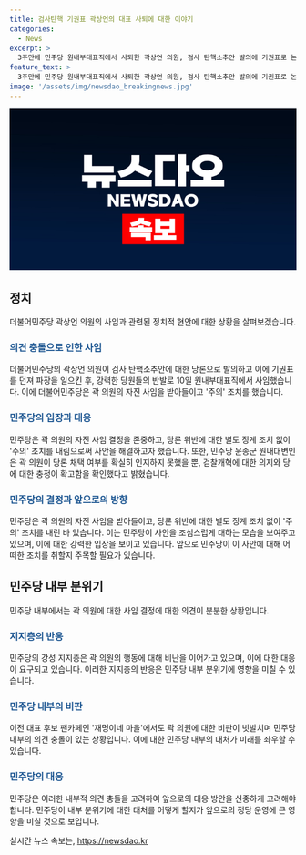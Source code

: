 ```yaml
---
title: 검사탄핵 기권표 곽상언의 대표 사퇴에 대한 이야기
categories:
  - News
excerpt: >
  3주만에 민주당 원내부대표직에서 사퇴한 곽상언 의원, 검사 탄핵소추안 발의에 기권표로 논란. 민주당은 자진 사퇴에 대해 주의 조치 결정. 이재명 전 대표를 수사한 검사들에 대한 탄핵소추안을 당론으로 채택함에 따라 곽 의원의 기권에 반발하는 의견도 나옴. 당 대표 연임을 공식화한 이전 대표는 검사들의 반발과 관련, 국회가 책임을 물어야 한다 주장.
feature_text: >
  3주만에 민주당 원내부대표직에서 사퇴한 곽상언 의원, 검사 탄핵소추안 발의에 기권표로 논란. 민주당은 자진 사퇴에 대해 주의 조치 결정. 이재명 전 대표를 수사한 검사들에 대한 탄핵소추안을 당론으로 채택함에 따라 곽 의원의 기권에 반발하는 의견도 나옴. 당 대표 연임을 공식화한 이전 대표는 검사들의 반발과 관련, 국회가 책임을 물어야 한다 주장.
image: '/assets/img/newsdao_breakingnews.jpg'
---
```


<p><img src="/assets/img/newsdao_breakingnews.jpg" alt="bookingtag 속보" /></p>

<h2 data-ke-size="size26">정치</h2>

<p data-ke-size="size16">더불어민주당 곽상언 의원의 사임과 관련된 정치적 현안에 대한 상황을 살펴보겠습니다.</p>

<h3><b><span style="color: #1a5490;">의견 충돌으로 인한 사임</span></b></h3>

<p data-ke-size="size16">더불어민주당의 곽상언 의원이 검사 탄핵소추안에 대한 당론으로 발의하고 이에 기권표를 던져 파장을 일으킨 후, 강력한 당원들의 반발로 10일 원내부대표직에서 사임했습니다. 이에 더불어민주당은 곽 의원의 자진 사임을 받아들이고 '주의' 조치를 했습니다.</p>

<h3><b><span style="color: #1a5490;">민주당의 입장과 대응</span></b></h3>

<p data-ke-size="size16">민주당은 곽 의원의 자진 사임 결정을 존중하고, 당론 위반에 대한 별도 징계 조치 없이 '주의' 조치를 내림으로써 사안을 해결하고자 했습니다. 또한, 민주당 윤종군 원내대변인은 곽 의원이 당론 채택 여부를 확실히 인지하지 못했을 뿐, 검찰개혁에 대한 의지와 당에 대한 충정이 확고함을 확인했다고 밝혔습니다.</p>

<h3><b><span style="color: #1a5490;">민주당의 결정과 앞으로의 방향</span></b></h3>

<p data-ke-size="size16">민주당은 곽 의원의 자진 사임을 받아들이고, 당론 위반에 대한 별도 징계 조치 없이 '주의' 조치를 내린 바 있습니다. 이는 민주당이 사안을 조심스럽게 대하는 모습을 보여주고 있으며, 이에 대한 강력한 입장을 보이고 있습니다. 앞으로 민주당이 이 사안에 대해 어떠한 조치를 취할지 주목할 필요가 있습니다.</p>

<h2 data-ke-size="size26">민주당 내부 분위기</h2>

<p data-ke-size="size16">민주당 내부에서는 곽 의원에 대한 사임 결정에 대한 의견이 분분한 상황입니다.</p>

<h3><b><span style="color: #1a5490;">지지층의 반응</span></b></h3>

<p data-ke-size="size16">민주당의 강성 지지층은 곽 의원의 행동에 대해 비난을 이어가고 있으며, 이에 대한 대응이 요구되고 있습니다. 이러한 지지층의 반응은 민주당 내부 분위기에 영향을 미칠 수 있습니다.</p>

<h3><b><span style="color: #1a5490;">민주당 내부의 비판</span></b></h3>

<p data-ke-size="size16">이전 대표 후보 팬카페인 '재명이네 마을'에서도 곽 의원에 대한 비판이 빗발치며 민주당 내부의 의견 충돌이 있는 상황입니다. 이에 대한 민주당 내부의 대처가 미래를 좌우할 수 있습니다.</p>

<h3><b><span style="color: #1a5490;">민주당의 대응</span></b></h3>

<p data-ke-size="size16">민주당은 이러한 내부적 의견 충돌을 고려하여 앞으로의 대응 방안을 신중하게 고려해야 합니다. 민주당이 내부 분위기에 대한 대처를 어떻게 할지가 앞으로의 정당 운영에 큰 영향을 미칠 것으로 보입니다.</p>
실시간 뉴스 속보는, <a href="https://newsdao.kr" rel="dofollow">https://newsdao.kr</a>


